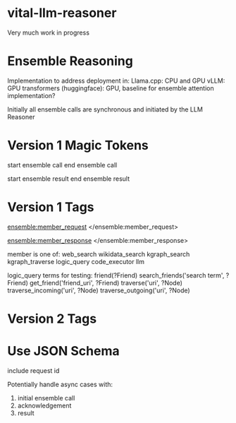 # vital-llm-reasoner

Very much work in progress

# Ensemble Reasoning

Implementation to address deployment in:
Llama.cpp: CPU and GPU
vLLM: GPU
transformers (huggingface): GPU, baseline for ensemble attention implementation?

Initially all ensemble calls are synchronous and initiated by the LLM Reasoner

# Version 1 Magic Tokens

start ensemble call
end ensemble call

start ensemble result
end ensemble result

# Version 1 Tags

<ensemble:member_request>
</ensemble:member_request>

<ensemble:member_response>
</ensemble:member_response>

member is one of:
web_search
wikidata_search
kgraph_search
kgraph_traverse
logic_query
code_executor
llm

logic_query terms for testing:
friend(?Friend)
search_friends('search term', ?Friend)
get_friend('friend_uri', ?Friend)
traverse('uri', ?Node)
traverse_incoming('uri', ?Node)
traverse_outgoing('uri', ?Node)

# Version 2 Tags
# Use JSON Schema
 include request id
 
Potentially handle async cases with:
1) initial ensemble call
2) acknowledgement
3) result 

